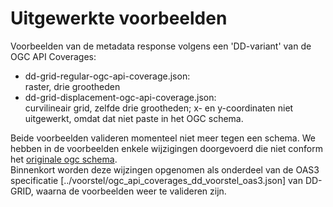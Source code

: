 # Uitgewerkte voorbeelden

Voorbeelden van de metadata response volgens een 'DD-variant' van de OGC API Coverages:
- dd-grid-regular-ogc-api-coverage.json:<br>
raster, drie grootheden
- dd-grid-displacement-ogc-api-coverage.json:<br>
curvilineair grid, zelfde drie grootheden; x- en y-coordinaten niet uitgewerkt, omdat dat niet paste in het OGC schema.

Beide voorbeelden valideren momenteel niet meer tegen een schema. We hebben in de voorbeelden enkele wijzigingen doorgevoerd die niet conform het [originale ogc schema](https://github.com/opengeospatial/ogc_api_coverages/blob/master/standard/openapi/coverage-schema.json).  
Binnenkort worden deze wijzingen opgenomen als onderdeel van de OAS3 specificatie [../voorstel/ogc_api_coverages_dd_voorstel_oas3.json] van DD-GRID, waarna de voorbeelden weer te valideren zijn.
